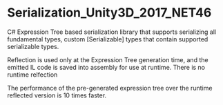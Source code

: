 # Serialization_Unity3D_2017_NET46

C# Expression Tree based serialization library that supports serializing all fundamental types, custom [Serializable] types that contain supported serializable types.

Reflection is used only at the Expression Tree generation time, and the emitted IL code is saved into assembly for use at runtime. There is no runtime relfection

The performance of the pre-generated expression tree over the runtime reflected version is 10 times faster.
